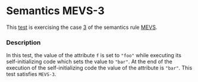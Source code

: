 # Semantics MEVS-3

This [test](.) is exercising the case [3](../Readme.md) of the semantics rule [MEVS](../../mevs/Readme.md).

### Description

In this test, the value of the attribute `f` is set to `"foo"` while executing its self-initializing code which sets the value to `"bar"`. At the end of the execution of the self-initializing code the value of the attribute is `"bar"`. This test satisfies `MEVS-3`.
